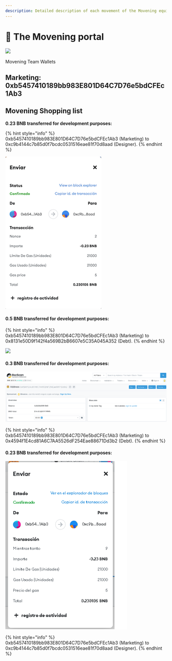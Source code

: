 ```yaml
---
description: Detailed description of each movement of the Movening equipment
---
```


# 🔮 The Movening portal

![](<../.gitbook/assets/Logo TEAM MOVENING\_Mesa de trabajo 1 copia 6 (1).jpg>)

Movening Team Wallets

## Marketing: 0xb5457410189bb983E801D64C7D76e5bdCFEc1Ab3



## Movening Shopping list

**0.23 BNB transferred for development purposes:**

{% hint style="info" %}
0xb5457410189bb983E801D64C7D76e5bdCFEc1Ab3 (Marketing)  to 0xc9b4144c7b85d0f7bcdc0531516eae81f70d8aad (Designer).
{% endhint %}

![](<../.gitbook/assets/Pago a Maikel(logos) (1).png>)

#### **0.5 BNB transferred for development purposes:**

{% hint style="info" %}
0xb5457410189bb983E801D64C7D76e5bdCFEc1Ab3 (Marketing)  to 0x8131e50D9f142f4a569B2bB6607e5C35A045A352 (Debt).
{% endhint %}

![](../.gitbook/assets/photo\_2022-07-02\_01-55-58.jpg)

#### **0.3 BNB transferred for development purposes:**

![](<../.gitbook/assets/Pago (1).png>)

{% hint style="info" %}
0xb5457410189bb983E801D64C7D76e5bdCFEc1Ab3 (Marketing)  to 0x4594f1E4cd81A6C7AA5526dF254Eae88671Dd3b2 (Debt).
{% endhint %}

#### **0.23 BNB transferred for development purposes:**

![](<../.gitbook/assets/Pago sticker.png>)

{% hint style="info" %}
0xb5457410189bb983E801D64C7D76e5bdCFEc1Ab3 (Marketing)  to 0xc9b4144c7b85d0f7bcdc0531516eae81f70d8aad (Designer).
{% endhint %}

>
>
>
